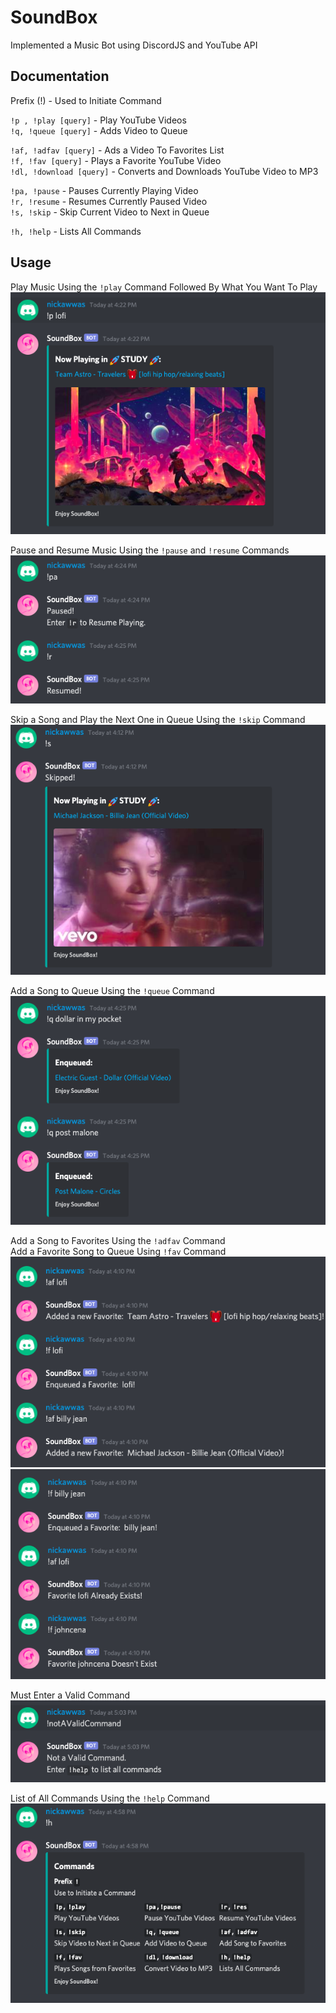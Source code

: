 # SoundBox
Implemented a Music Bot using DiscordJS and YouTube API

## Documentation
Prefix (!) - Used to Initiate Command

`!p , !play [query]` - Play YouTube Videos\
`!q, !queue [query]` - Adds Video to Queue

`!af, !adfav [query]` - Ads a Video To Favorites List\
`!f, !fav [query]` - Plays a Favorite YouTube Video\
`!dl, !download [query]` - Converts and Downloads YouTube Video to MP3

`!pa, !pause` - Pauses Currently Playing Video\
`!r, !resume` - Resumes Currently Paused Video\
`!s, !skip` - Skip Current Video to Next in Queue

`!h, !help` - Lists All Commands

## Usage
Play Music Using the `!play` Command Followed By What You Want To Play\
![play-cmd](./img/sb-play.png)

Pause and Resume Music Using the `!pause` and `!resume` Commands\
![pause-resume-cmd](./img/sb-pause-resume.png)

Skip a Song and Play the Next One in Queue Using the `!skip` Command\
![pause-resume-cmd](./img/sb-skip.png)

Add a Song to Queue Using the `!queue` Command\
![enqueue-cmd](./img/sb-queue.png)

Add a Song to Favorites Using the `!adfav` Command\
Add a Favorite Song to Queue Using `!fav` Command\
![favorites-cmd](./img/sb-favorites.png)
![favorites-cmd](./img/sb-favorites2.png)

Must Enter a Valid Command\
![not-command](./img/sb-notCommand.png)

List of All Commands Using the `!help` Command\
![help-command](./img/sb-help.png)